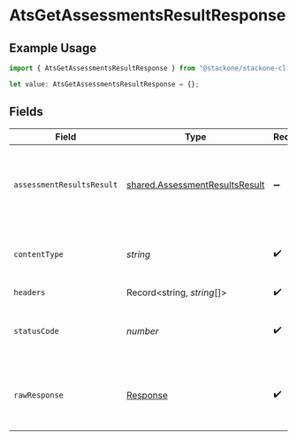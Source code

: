 # AtsGetAssessmentsResultResponse

## Example Usage

```typescript
import { AtsGetAssessmentsResultResponse } from "@stackone/stackone-client-ts/sdk/models/operations";

let value: AtsGetAssessmentsResultResponse = {};
```

## Fields

| Field                                                                                   | Type                                                                                    | Required                                                                                | Description                                                                             |
| --------------------------------------------------------------------------------------- | --------------------------------------------------------------------------------------- | --------------------------------------------------------------------------------------- | --------------------------------------------------------------------------------------- |
| `assessmentResultsResult`                                                               | [shared.AssessmentResultsResult](../../../sdk/models/shared/assessmentresultsresult.md) | :heavy_minus_sign:                                                                      | The assessments result with the given identifier was retrieved.                         |
| `contentType`                                                                           | *string*                                                                                | :heavy_check_mark:                                                                      | HTTP response content type for this operation                                           |
| `headers`                                                                               | Record<string, *string*[]>                                                              | :heavy_check_mark:                                                                      | N/A                                                                                     |
| `statusCode`                                                                            | *number*                                                                                | :heavy_check_mark:                                                                      | HTTP response status code for this operation                                            |
| `rawResponse`                                                                           | [Response](https://developer.mozilla.org/en-US/docs/Web/API/Response)                   | :heavy_check_mark:                                                                      | Raw HTTP response; suitable for custom response parsing                                 |